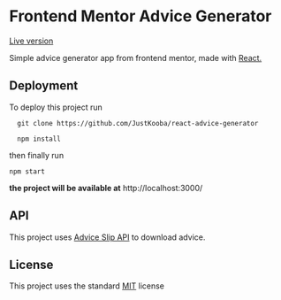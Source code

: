 
# Frontend Mentor Advice Generator
[Live version](https://warm-unicorn-ec7a18.netlify.app/)

Simple advice generator app from frontend mentor, made with [React.](https://react.dev/)


## Deployment

To deploy this project run

```
  git clone https://github.com/JustKooba/react-advice-generator
```

```
  npm install
```

then finally run

```
npm start
```

**the project will be available at** http://localhost:3000/


## API

This project uses [Advice Slip API](https://api.adviceslip.com/) to download advice.


## License

This project uses the standard [MIT](https://choosealicense.com/licenses/mit/) license

